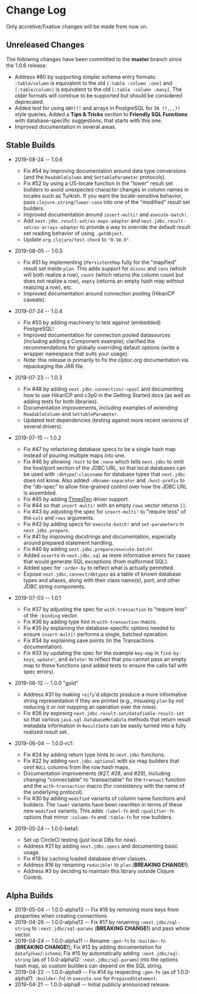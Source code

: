 # Change Log

Only accretive/fixative changes will be made from now on.

## Unreleased Changes

The following changes have been committed to the **master** branch since the 1.0.6 release:

* Address #60 by supporting simpler schema entry formats: `:table/column` is equivalent to the old `[:table :column :one]` and `[:table/column]` is equivalent to the old `[:table :column :many]`. The older formats will continue to be supported but should be considered deprecated.
* Added test for using `ANY(?)` and arrays in PostgreSQL for `IN (?,,,?)` style queries. Added a **Tips & Tricks** section to **Friendly SQL Functions** with database-specific suggestions, that starts with this one.
* Improved documentation in several areas.

## Stable Builds

* 2019-08-24 -- 1.0.6
  * Fix #54 by improving documentation around data type conversions (and the `ReadableColumn` and `SettableParameter` protocols).
  * Fix #52 by using a US-locale function in the "lower" result set builders to avoid unexpected character changes in column names in locales such as Turkish. If you want the locale-sensitive behavior, pass `clojure.string/lower-case` into one of the "modified" result set builders.
  * Improved documentation around `insert-multi!` and `execute-batch!`.
  * Add `next.jdbc.result-set/as-maps-adapter` and `next.jdbc.result-set/as-arrays-adapter` to provide a way to override the default result set reading behavior of using `.getObject`.
  * Update `org.clojure/test.check` to `"0.10.0"`.

* 2019-08-05 -- 1.0.5
  * Fix #51 by implementing `IPersistentMap` fully for the "mapified" result set inside `plan`. This adds support for `dissoc` and `cons` (which will both realize a row), `count` (which returns the column count but does not realize a row), `empty` (returns an empty hash map without realizing a row), etc.
  * Improved documentation around connection pooling (HikariCP caveats).

* 2019-07-24 -- 1.0.4
  * Fix #50 by adding machinery to test against (embedded) PostgreSQL!
  * Improved documentation for connection pooled datasources (including adding a Component example); clarified the recommendations for globally overriding default options (write a wrapper namespace that suits your usage).
  * Note: this release is primarily to fix the cljdoc.org documentation via repackaging the JAR file.

* 2019-07-23 -- 1.0.3
  * Fix #48 by adding `next.jdbc.connection/->pool` and documenting how to use HikariCP and c3p0 in the Getting Started docs (as well as adding tests for both libraries).
  * Documentation improvements, including examples of extending `ReadableColumn` and `SettableParameter`.
  * Updated test dependencies (testing against more recent versions of several drivers).

* 2019-07-15 -- 1.0.2
  * Fix #47 by refactoring database specs to be a single hash map instead of pouring multiple maps into one.
  * Fix #46 by allowing `:host` to be `:none` which tells `next.jdbc` to omit the host/port section of the JDBC URL, so that local databases can be used with `:dbtype`/`:classname` for database types that `next.jdbc` does not know. Also added `:dbname-separator` and `:host-prefix` to the "db-spec" to allow fine-grained control over how the JDBC URL is assembled.
  * Fix #45 by adding [TimesTen](https://www.oracle.com/database/technologies/related/timesten.html) driver support.
  * Fix #44 so that `insert-multi!` with an empty `rows` vector returns `[]`.
  * Fix #43 by adjusting the spec for `insert-multi!` to "require less" of the `cols` and `rows` arguments.
  * Fix #42 by adding specs for `execute-batch!` and `set-parameters` in `next.jdbc.prepare`.
  * Fix #41 by improving docstrings and documentation, especially around prepared statement handling.
  * Fix #40 by adding `next.jdbc.prepare/execute-batch!`.
  * Added `assert`s in `next.jdbc.sql` as more informative errors for cases that would generate SQL exceptions (from malformed SQL).
  * Added spec for `:order-by` to reflect what is actually permitted.
  * Expose `next.jdbc.connect/dbtypes` as a table of known database types and aliases, along with their class name(s), port, and other JDBC string components.

* 2019-07-03 -- 1.0.1
  * Fix #37 by adjusting the spec for `with-transaction` to "require less" of the `:binding` vector.
  * Fix #36 by adding type hint in `with-transaction` macro.
  * Fix #35 by explaining the database-specific options needed to ensure `insert-multi!` performs a single, batched operation.
  * Fix #34 by explaining save points (in the Transactions documentation).
  * Fix #33 by updating the spec for the example `key-map` in `find-by-keys`, `update!`, and `delete!` to reflect that you cannot pass an empty map to these functions (and added tests to ensure the calls fail with spec errors).

* 2019-06-12 -- 1.0.0 "gold"
  * Address #31 by making `reify`'d objects produce a more informative string representation if they are printed (e.g., misusing `plan` by not reducing it or not mapping an operation over the rows).
  * Fix #26 by exposing `next.jdbc.result-set/datafiable-result-set` so that various `java.sql.DatabaseMetaData` methods that return result metadata information in `ResultSet`s can be easily turned into a fully realized result set.

* 2019-06-04 -- 1.0.0-rc1:
  * Fix #24 by adding return type hints to `next.jdbc` functions.
  * Fix #22 by adding `next.jdbc.optional` with six map builders that omit `NULL` columns from the row hash maps.
  * Documentation improvements (#27, #28, and #29), including changing "connectable" to "transactable" for the `transact` function and the `with-transaction` macro (for consistency with the name of the underlying protocol).
  * Fix #30 by adding `modified` variants of column name functions and builders. The `lower` variants have been rewritten in terms of these new `modified` variants. This adds `:label-fn` and `:qualifier-fn` options that mirror `:column-fn` and `:table-fn` for row builders.

* 2019-05-24 -- 1.0.0-beta1:
  * Set up CircleCI testing (just local DBs for now).
  * Address #21 by adding `next.jdbc.specs` and documenting basic usage.
  * Fix #19 by caching loaded database driver classes.
  * Address #16 by renaming `reducible!` to `plan` (**BREAKING CHANGE!**).
  * Address #3 by deciding to maintain this library outside Clojure Contrib.

## Alpha Builds

* 2019-05-04 -- 1.0.0-alpha13 -- Fix #18 by removing more keys from properties when creating connections.
* 2019-04-26 -- 1.0.0-alpha12 -- Fix #17 by renaming `:next.jdbc/sql-string` to `:next.jdbc/sql-params` (**BREAKING CHANGE!**) and pass whole vector.
* 2019-04-24 -- 1.0.0-alpha11 -- Rename `:gen-fn` to `:builder-fn` (**BREAKING CHANGE!**); Fix #13 by adding documentation for `datafy`/`nav`/`:schema`; Fix #15 by automatically adding `:next.jdbc/sql-string` (as of 1.0.0-alpha12: `:next.jdbc/sql-params`) into the options hash map, so custom builders can depend on the SQL string.
* 2019-04-22 -- 1.0.0-alpha9 -- Fix #14 by respecting `:gen-fn` (as of 1.0.0-alpha11: `:builder-fn`) in `execute-one` for `PreparedStatement`.
* 2019-04-21 -- 1.0.0-alpha8 -- Initial publicly announced release.
